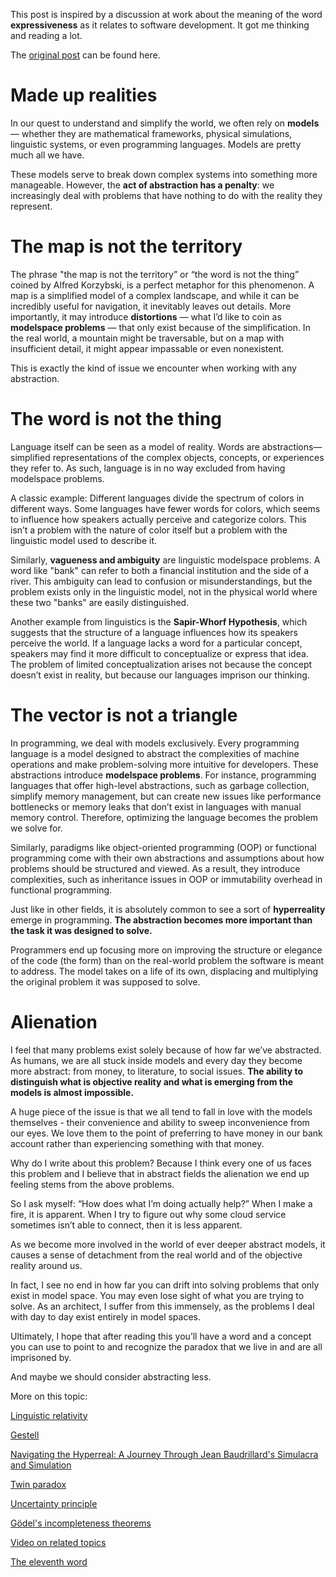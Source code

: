 This post is inspired by a discussion at work about the meaning of the word **expressiveness** as it relates to software development. It got me thinking and reading a lot.

The [original post](https://www.tuomistolari.net/blog/2024/10/14/abstraction-alienation) can be found here.

# Made up realities

In our quest to understand and simplify the world, we often rely on **models** — whether they are mathematical frameworks, physical simulations, linguistic systems, or even programming languages. Models are pretty much all we have.


These models serve to break down complex systems into something more manageable. However, the **act of abstraction has a penalty**: we increasingly deal with problems that have nothing to do with the reality they represent.

# The map is not the territory

The phrase "the map is not the territory” or “the word is not the thing” coined by Alfred Korzybski, is a perfect metaphor for this phenomenon. A map is a simplified model of a complex landscape, and while it can be incredibly useful for navigation, it inevitably leaves out details. More importantly, it may introduce **distortions** — what I’d like to coin as **modelspace problems** — that only exist because of the simplification. In the real world, a mountain might be traversable, but on a map with insufficient detail, it might appear impassable or even nonexistent.

This is exactly the kind of issue we encounter when working with any abstraction.

# The word is not the thing

Language itself can be seen as a model of reality. Words are abstractions—simplified representations of the complex objects, concepts, or experiences they refer to. As such, language is in no way excluded from having modelspace problems.

A classic example: Different languages divide the spectrum of colors in different ways. Some languages have fewer words for colors, which seems to influence how speakers actually perceive and categorize colors. This isn’t a problem with the nature of color itself but a problem with the linguistic model used to describe it.

Similarly, **vagueness and ambiguity** are linguistic modelspace problems. A word like "bank" can refer to both a financial institution and the side of a river. This ambiguity can lead to confusion or misunderstandings, but the problem exists only in the linguistic model, not in the physical world where these two "banks" are easily distinguished.

Another example from linguistics is the **Sapir-Whorf Hypothesis**, which suggests that the structure of a language influences how its speakers perceive the world. If a language lacks a word for a particular concept, speakers may find it more difficult to conceptualize or express that idea. The problem of limited conceptualization arises not because the concept doesn’t exist in reality, but because our languages imprison our thinking.

# The vector is not a triangle

In programming, we deal with models exclusively. Every programming language is a model designed to abstract the complexities of machine operations and make problem-solving more intuitive for developers. These abstractions introduce **modelspace problems**. For instance, programming languages that offer high-level abstractions, such as garbage collection, simplify memory management, but can create new issues like performance bottlenecks or memory leaks that don’t exist in languages with manual memory control. Therefore, optimizing the language becomes the problem we solve for.

Similarly, paradigms like object-oriented programming (OOP) or functional programming come with their own abstractions and assumptions about how problems should be structured and viewed. As a result, they introduce complexities, such as inheritance issues in OOP or immutability overhead in functional programming.

Just like in other fields, it is absolutely common to see a sort of **hyperreality** emerge in programming. **The abstraction becomes more important than the task it was designed to solve.**

Programmers end up focusing more on improving the structure or elegance of the code (the form) than on the real-world problem the software is meant to address. The model takes on a life of its own, displacing and multiplying the original problem it was supposed to solve.

# Alienation

I feel that many problems exist solely because of how far we’ve abstracted. As humans, we are all stuck inside models and every day they become more abstract: from money, to literature, to social issues. **The ability to distinguish what is objective reality and what is emerging from the models is almost impossible.**

A huge piece of the issue is that we all tend to fall in love with the models themselves - their convenience and ability to sweep inconvenience from our eyes. We love them to the point of preferring to have money in our bank account rather than experiencing something with that money.

Why do I write about this problem? Because I think every one of us faces this problem and I believe that in abstract fields the alienation we end up feeling stems from the above problems.

So I ask myself: “How does what I’m doing actually help?” When I make a fire, it is apparent. When I try to figure out why some cloud service sometimes isn’t able to connect, then it is less apparent.

As we become more involved in the world of ever deeper abstract models, it causes a sense of detachment from the real world and of the objective reality around us.

In fact, I see no end in how far you can drift into solving problems that only exist in model space. You may even lose sight of what you are trying to solve. As an architect, I suffer from this immensely, as the problems I deal with day to day exist entirely in model spaces.

Ultimately, I hope that after reading this you’ll have a word and a concept you can use to point to and recognize the paradox that we live in and are all imprisoned by.

And maybe we should consider abstracting less.

More on this topic:

[Linguistic relativity](https://en.wikipedia.org/wiki/Linguistic_relativity)

[Gestell](https://en.wikipedia.org/wiki/Gestell)

[Navigating the Hyperreal: A Journey Through Jean Baudrillard's Simulacra and Simulation](https://medium.com/@thecuriousphilosopher/navigating-the-hyperreal-a-journey-through-jean-baudrillards-simulacra-and-simulation-ea30bad3fa69)

[Twin paradox](https://en.wikipedia.org/wiki/Twin_paradox)

[Uncertainty principle](https://en.wikipedia.org/wiki/Uncertainty_principle)

[Gödel's incompleteness theorems](https://en.wikipedia.org/wiki/G%C3%B6del%27s_incompleteness_theorems)

[Video on related topics](https://www.youtube.com/watch?v=sA30Ap3Uh4A)

[The eleventh word](https://www.theparisreview.org/blog/2020/10/05/the-eleventh-word/)
